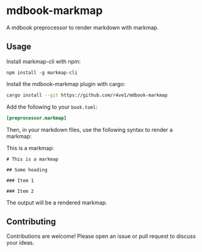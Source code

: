 # mdbook-markmap

A mdbook preprocessor to render markdown with markmap.

## Usage

Install markmap-cli with npm:

```
npm install -g markmap-cli
```

Install the mdbook-markmap plugin with cargo:

```bash
cargo install --git https://github.com/r4ve1/mdbook-markmap
```

Add the following to your `book.toml`:

```toml
[preprocessor.markmap]
```

Then, in your markdown files, use the following syntax to render a markmap:

<div>
This is a markmap:

```markmap
# This is a markmap

## Some heading

### Item 1

### Item 2
```
The output will be a rendered markmap.
</div>

## Contributing

Contributions are welcome! Please open an issue or pull request to discuss your ideas.
